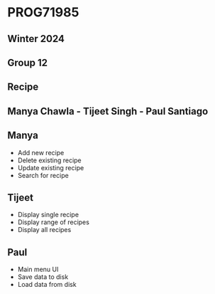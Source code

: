 # PROG71985
## Winter 2024
## Group 12
## Recipe
## Manya Chawla - Tijeet Singh - Paul Santiago

## Manya
- Add new recipe
- Delete existing recipe
- Update existing recipe
- Search for recipe

## Tijeet
- Display single recipe
- Display range of recipes
- Display all recipes

## Paul
- Main menu UI
- Save data to disk
- Load data from disk
